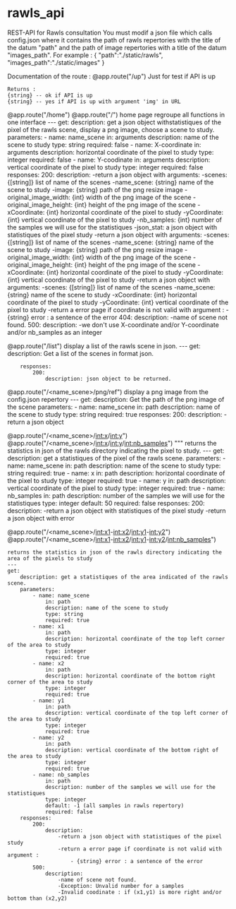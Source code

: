 # rawls_api
REST-API for Rawls consultation
You must modif a json file which calls config.json where it contains the path of rawls repertories with the title of the datum "path" and the path of image repertories with a title of the datum "images_path".
For example :
{
	"path":"./static/rawls",
	"images_path":"./static/images"
}

Documentation of the route :
@app.route("/up")
    Just for test if API is up

    Returns :
    {string} -- ok if API is up
    {string} -- yes if API is up with argument 'img' in URL
    
@app.route("/home")
@app.route("/")
    home page regroupe all functions in one interface
    ---
    get:
        description: get a json object withstatistiques of the pixel of the rawls scene, display a png image, choose a scene to study.
        parameters:
            - name: name_scene
                in: arguments
                description: name of the scene to study
                type: string
                required: false
            - name: X-coordinate
                in: arguments
                description: horizontal coordinate of the pixel to study
                type: integer
                required: false
            - name: Y-coodinate
                in: arguments
                description: vertical coordinate of the pixel to study
                type: integer
                required: false
        responses:
            200:
                description:
                    -return a json object with arguments:
                        -scenes: {[string]} list of name of the scenes
                        -name_scene: {string} name of the scene to study
                        -image: {string} path of the png resize image
                        -original_image_width: {int} width of the png image of the scene
                        -original_image_height: {int} height of the png image of the scene
                        -xCoordinate: {int} horizontal coordinate of the pixel to study
                        -yCoordinate: {int} vertical coordinate of the pixel to study
                        -nb_samples: {int} number of the samples we will use for the statistiques
                        -json_stat: a json object with statistiques of the pixel study
                    -return a json object with arguments:
                        -scenes: {[string]} list of name of the scenes
                        -name_scene: {string} name of the scene to study
                        -image: {string} path of the png resize image
                        -original_image_width: {int} width of the png image of the scene
                        -original_image_height: {int} height of the png image of the scene
                        -xCoordinate: {int} horizontal coordinate of the pixel to study
                        -yCoordinate: {int} vertical coordinate of the pixel to study
                    -return a json object with arguments:
                        -scenes: {[string]} list of name of the scenes
                        -name_scene: {string} name of the scene to study
                        -xCoordinate: {int} horizontal coordinate of the pixel to study
                        -yCoordinate: {int} vertical coordinate of the pixel to study
                    -return a error page if coordinate is not valid with argument :
                        - {string} error : a sentence of the error
            404:
                description:
                    -name of scene not found.
            500:
                description:
                    -we don't use X-coordinate and/or Y-coordinate and/or nb_samples as an integer

@app.route("/list")
    display a list of the rawls scene in json.
    ---
    get:
        description: Get a list of the scenes in format json.
        
        responses:
            200:
                description: json object to be returned.

@app.route("/<name_scene>/png/ref")
    display a png image from the config.json repertory
    ---
    get:
        description: Get the path of the png image of the scene
        parameters:
            - name: name_scene
                in: path
                description: name of the scene to study
                type: string
                required: true
        responses:
            200:
                description: 
                    -return a json object

@app.route("/<name_scene>/<int:x>/<int:y>")
@app.route("/<name_scene>/<int:x>/<int:y>/<int:nb_samples>")
    """
    returns the statistics in json of the rawls directory indicating the pixel to study.
    ---
    get:
        description: get a statistiques of the pixel of the rawls scene.
        parameters:
            - name: name_scene
                in: path
                description: name of the scene to study
                type: string
                required: true
            - name: x
                in: path
                description: horizontal coordinate of the pixel to study
                type: integer
                required: true
            - name: y
                in: path
                description: vertical coordinate of the pixel to study
                type: integer
                required: true
            - name: nb_samples
                in: path
                description: number of the samples we will use for the statistiques
                type: integer
                default: 50
                required: false
        responses:
            200:
                description:
                    -return a json object with statistiques of the pixel study
                    -return a json object with error

@app.route("/<name_scene>/<int:x1>-<int:x2>/<int:y1>-<int:y2>")
@app.route("/<name_scene>/<int:x1>-<int:x2>/<int:y1>-<int:y2>/<int:nb_samples>")

    returns the statistics in json of the rawls directory indicating the area of the pixels to study
    ---
    get:
        description: get a statistiques of the area indicated of the rawls scene.
        parameters:
            - name: name_scene
                in: path
                description: name of the scene to study
                type: string
                required: true
            - name: x1
                in: path
                description: horizontal coordinate of the top left corner of the area to study
                type: integer
                required: true
            - name: x2
                in: path
                description: horizontal coordinate of the bottom right corner of the area to study
                type: integer
                required: true
            - name: y1
                in: path
                description: vertical coordinate of the top left corner of the area to study
                type: integer
                required: true
            - name: y2
                in: path
                description: vertical coordinate of the bottom right of the area to study
                type: integer
                required: true
            - name: nb_samples
                in: path
                description: number of the samples we will use for the statistiques
                type: integer
                default: -1 (all samples in rawls repertory)
                required: false
        responses:
            200:
                description:
                    -return a json object with statistiques of the pixel study
                    -return a error page if coordinate is not valid with argument :
                        - {string} error : a sentence of the error
            500:
                description: 
                    -name of scene not found.
                    -Exception: Unvalid number for a samples
                    -Invalid coodinate : if (x1,y1) is more right and/or bottom than (x2,y2)